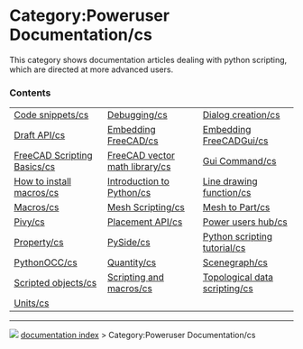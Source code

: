 # Category:Poweruser Documentation/cs
This category shows documentation articles dealing with python scripting, which are directed at more advanced users.

### Contents

|     |     |     |
| --- | --- | --- |
| [Code snippets/cs](Code_snippets/cs.md) | [Debugging/cs](Debugging/cs.md) | [Dialog creation/cs](Dialog_creation/cs.md) |
| [Draft API/cs](Draft_API/cs.md) | [Embedding FreeCAD/cs](Embedding_FreeCAD/cs.md) | [Embedding FreeCADGui/cs](Embedding_FreeCADGui/cs.md) |
| [FreeCAD Scripting Basics/cs](FreeCAD_Scripting_Basics/cs.md) | [FreeCAD vector math library/cs](FreeCAD_vector_math_library/cs.md) | [Gui Command/cs](Gui_Command/cs.md) |
| [How to install macros/cs](How_to_install_macros/cs.md) | [Introduction to Python/cs](Introduction_to_Python/cs.md) | [Line drawing function/cs](Line_drawing_function/cs.md) |
| [Macros/cs](Macros/cs.md) | [Mesh Scripting/cs](Mesh_Scripting/cs.md) | [Mesh to Part/cs](Mesh_to_Part/cs.md) |
| [Pivy/cs](Pivy/cs.md) | [Placement API/cs](Placement_API/cs.md) | [Power users hub/cs](Power_users_hub/cs.md) |
| [Property/cs](Property/cs.md) | [PySide/cs](PySide/cs.md) | [Python scripting tutorial/cs](Python_scripting_tutorial/cs.md) |
| [PythonOCC/cs](PythonOCC/cs.md) | [Quantity/cs](Quantity/cs.md) | [Scenegraph/cs](Scenegraph/cs.md) |
| [Scripted objects/cs](Scripted_objects/cs.md) | [Scripting and macros/cs](Scripting_and_macros/cs.md) | [Topological data scripting/cs](Topological_data_scripting/cs.md) |
| [Units/cs](Units/cs.md) |



---
![](images/Right_arrow.png) [documentation index](../README.md) > Category:Poweruser Documentation/cs
